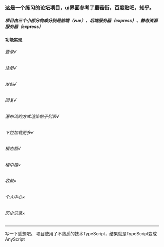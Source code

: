 ### 这是一个练习的论坛项目，ui界面参考了蘑菇街，百度贴吧，知乎。
##### 项目由三个小部分构成分别是前端（vue）、后端服务器（express）、静态资源服务器（express）
#### 功能实现
###### 登录√
###### 注册√
###### 发帖√
###### 回复√
###### 瀑布流的方式渲染帖子列表√
###### 下拉加载更多√
###### 模态框√
###### 楼中楼×
###### 收藏×
###### 个人中心×
###### 历史记录×
-----------------------------------------------
写一下感想吧。
项目使用了不熟悉的技术TypeScript，结果就是TypeScript变成AnyScript
